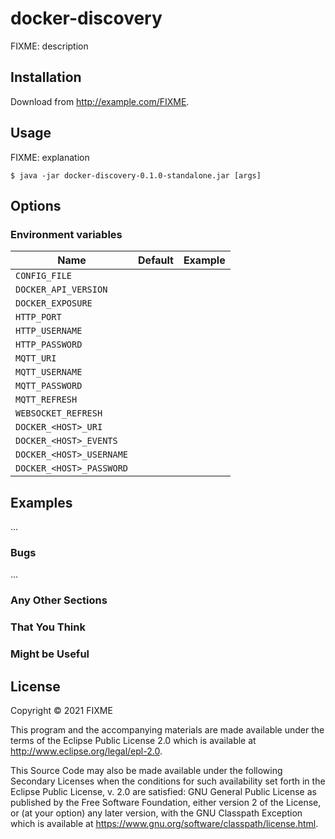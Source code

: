 # docker-discovery

FIXME: description

## Installation

Download from http://example.com/FIXME.

## Usage

FIXME: explanation

    $ java -jar docker-discovery-0.1.0-standalone.jar [args]

## Options

### Environment variables
| Name | Default | Example |
|------|---------|---------|
| `CONFIG_FILE` | | |
| `DOCKER_API_VERSION` | | |
| `DOCKER_EXPOSURE` | | |
| `HTTP_PORT` | | |
| `HTTP_USERNAME` | | |
| `HTTP_PASSWORD` | | |
| `MQTT_URI` | | |
| `MQTT_USERNAME` | | |
| `MQTT_PASSWORD` | | |
| `MQTT_REFRESH` | | |
| `WEBSOCKET_REFRESH` | | |
| `DOCKER_<HOST>_URI` | | |
| `DOCKER_<HOST>_EVENTS` | | |
| `DOCKER_<HOST>_USERNAME` | | |
| `DOCKER_<HOST>_PASSWORD` | | |

## Examples

...

### Bugs

...

### Any Other Sections
### That You Think
### Might be Useful

## License

Copyright © 2021 FIXME

This program and the accompanying materials are made available under the
terms of the Eclipse Public License 2.0 which is available at
http://www.eclipse.org/legal/epl-2.0.

This Source Code may also be made available under the following Secondary
Licenses when the conditions for such availability set forth in the Eclipse
Public License, v. 2.0 are satisfied: GNU General Public License as published by
the Free Software Foundation, either version 2 of the License, or (at your
option) any later version, with the GNU Classpath Exception which is available
at https://www.gnu.org/software/classpath/license.html.
